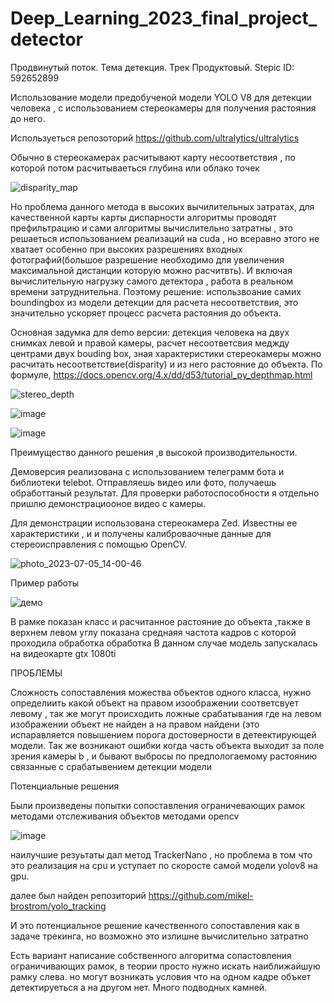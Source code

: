 # Deep_Learning_2023_final_project_detector

Продвинутый поток. Тема детекция. Трек  Продуктовый.
Stepic  ID: 592652899

Использование модели предобученой модели  YOLO V8 для детекции человека , с использованием стереокамеры для получения растояния до него.

Используеться репозоторий https://github.com/ultralytics/ultralytics


Обычно в стереокамерах расчитывают карту несоответствия ,  по которой потом расчитываеться глубина или облако точек


![disparity_map](https://github.com/wvw321/Deep_Learning_2023_final_project_detector/assets/62586788/8fa0c25f-c5c6-4d94-8bbe-1b38bf03e66f)

Но проблема данного метода в высоких вычилительных затратах, для качественной карты карты диспарности алгоритмы проводят префильтрацию и сами алгоритмы вычислительно затратны , это решаеться использованием реализаций на cuda , но всеравно этого не хватает особенно при высоких разрешениях входных фотографий(большое разрешение необходимо для увеличения максимальной дистанции которую можно расчитвть). И включая вычислительную нагрузку самого детектора , работа в реальном времени затруднительна.
Поэтому решение: использвоание самих boundingbox из модели детекции для расчета несоответствия,
это значительно ускоряет процесс расчета растояния до объекта.  

Основная задумка для demo версии: детекция человека на двух снимках левой и правой камеры, расчет несоответсвия меджду центрами двух bouding box, зная характеристики стереокамеры можно расчитать
несоответствие(disparity) и из него  растояние до объекта.
По формуле, https://docs.opencv.org/4.x/dd/d53/tutorial_py_depthmap.html




![stereo_depth](https://github.com/wvw321/Deep_Learning_2023_final_project_detector/assets/62586788/a5f6a10a-58fc-47fb-afea-fe1cb7a480fe)

![image](https://github.com/wvw321/Deep_Learning_2023_final_project_detector/assets/62586788/cfb3d866-2e2c-4d26-a099-434bb87dbe55)


![image](https://github.com/wvw321/Deep_Learning_2023_final_project_detector/assets/62586788/e7f6a795-a2e0-4b7a-b5c0-bab353cebaf3)

Преимущество данного решения ,в высокой производительности. 

Демоверсия реализована с использованием телеграмм бота и библиотеки telebot.
Отправляешь видео или фото, получаешь обработтаный результат. Для проверки работоспособности я отдельно пришлю  демонстрациооное видео  с камеры.

Для демонстрации использована стереокамера Zed. Известны ее характеристики , и и получены  калиброваочные данные для стереоисправления с помощью OpenCV.


![photo_2023-07-05_14-00-46](https://github.com/wvw321/Deep_Learning_2023_final_project_detector/assets/62586788/5757b442-20d4-4f34-8d45-6aa244648641)


Пример работы 

![демо](https://github.com/wvw321/Deep_Learning_2023_final_project_detector/assets/62586788/1608e815-8365-4da3-8305-deca8fc671e4)

В рамке показан класс и расчитанное растояние до объекта
,также в верхнем левом углу показана среднаяя частота  кадров с которой проходила обработка обработка
В данном случае модель запускалась на видеокарте gtx 1080ti 

ПРОБЛЕМЫ 

Сложность сопоставления можества объектов одного класса, нужно определиить какой объект на правом изоображении соответсвует левому , так же могут происходить  ложные срабатывания  где на левом изображении объект не найден а на правом найдени (это испаравляется повышением порога достоверности в детеектирующей модели.
Так же возникают ошибки когда часть объекта выходит за поле зрения камеры b , и бывают выбросы по предпологаемому растоянию связанные с срабатывением детекции модели 

Потенциальные решения 

Были произведены попытки сопоставления ограничевающих рамок методами отслеживания объектов методами opencv

![image](https://github.com/wvw321/Deep_Learning_2023_final_project_detector/assets/62586788/6d066b90-f2a9-4b8d-a198-7ba88b360b02)

наилучшие резуьтаты дал метод TrackerNano , но проблема в том что это реализация на cpu и уступает по скоросте самой модели yolov8 на gpu.

далее был найден репозиторий https://github.com/mikel-brostrom/yolo_tracking

И это потенциальное решение качественного сопоставления как в задаче трекинга, но возможно это излишне вычислительно затратно

Есть вариант написание собственного алгоритма сопастовления ограничивающих рамок, в теории просто нужно искать наиближайшую рамку слева.
но могут возникать условия что на одном кадре объкет детектируеться а на другом нет. Много подводных камней.



